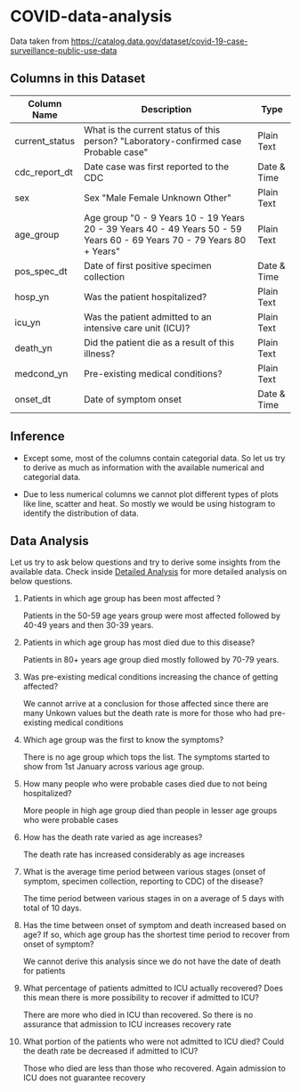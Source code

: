 # COVID-data-analysis
Data taken from https://catalog.data.gov/dataset/covid-19-case-surveillance-public-use-data

## Columns in this Dataset

Column Name | Description | Type
------------ | ------------- | -------------
current_status | What is the current status of this person? "Laboratory-confirmed case Probable case" | Plain Text
cdc_report_dt | Date case was first reported to the CDC | Date & Time
sex | Sex "Male Female Unknown Other" | Plain Text
age_group | Age group "0 - 9 Years 10 - 19 Years 20 - 39 Years 40 - 49 Years 50 - 59 Years 60 - 69 Years 70 - 79 Years 80 + Years" | Plain Text
pos_spec_dt | Date of first positive specimen collection | Date & Time
hosp_yn | Was the patient hospitalized? | Plain Text
icu_yn | Was the patient admitted to an intensive care unit (ICU)? | Plain Text
death_yn | Did the patient die as a result of this illness? | Plain Text
medcond_yn | Pre-existing medical conditions? | Plain Text
onset_dt | Date of symptom onset | Date & Time

## Inference

* Except some, most of the columns contain categorial data. So let us try to derive as much as information with the available numerical and categorial data.

* Due to less numerical columns we cannot plot different types of plots like line, scatter and heat. So mostly we would be using histogram to identify the distribution of data.

## Data Analysis

Let us try to ask below questions and try to derive some insights from the available data. Check inside [Detailed Analysis](Analysis/COVID-data-analysis.md) for more detailed analysis on below questions.

1. Patients in which age group has been most affected ?

   Patients in the 50-59 age years group were most affected followed by 40-49 years and then 30-39 years.

2. Patients in which age group has most died due to this disease?

   Patients in 80+ years age group died mostly followed by 70-79 years.

3. Was pre-existing medical conditions increasing the chance of getting affected?

   We cannot arrive at a conclusion for those affected since there are many Unkown values but the death rate is more for those who had pre-existing medical conditions

4. Which age group was the first to know the symptoms?

   There is no age group which tops the list. The symptoms started to show from 1st January across various age group.

5. How many people who were probable cases died due to not being hospitalized?

   More people in high age group died than people in lesser age groups who were probable cases

6. How has the death rate varied as age increases?

   The death rate has increased considerably as age increases

7. What is the average time period between various stages (onset of symptom, specimen collection, reporting to CDC) of the disease?

   The time period between various stages in on a average of 5 days with total of 10 days.

8. Has the time between onset of symptom and death increased based on age? If so, which age group has the shortest time period to recover from onset of symptom?

   We cannot derive this analysis since we do not have the date of death for patients

9. What percentage of patients admitted to ICU actually recovered? Does this mean there is more possibility to recover if admitted to ICU?

   There are more who died in ICU than recovered. So there is no assurance that admission to ICU increases recovery rate

10. What portion of the patients who were not admitted to ICU died? Could the death rate be decreased if admitted to ICU?

    Those who died are less than those who recovered. Again admission to ICU does not guarantee recovery